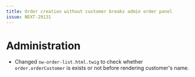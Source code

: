 ```yaml
---
title: Order creation without customer breaks admin order panel
issue: NEXT-29131
---
```

# Administration
* Changed `sw-order-list.html.twig` to check whether `order.orderCustomer` is exists or not before rendering customer's name.
